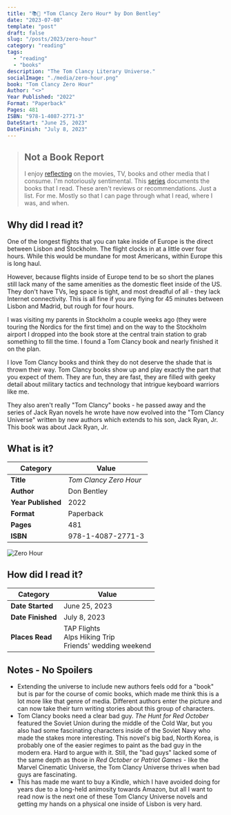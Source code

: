 ```yaml
---
title: "📚🚁 *Tom Clancy Zero Hour* by Don Bentley"
date: "2023-07-08"
template: "post"
draft: false
slug: "/posts/2023/zero-hour"
category: "reading"
tags:
  - "reading"
  - "books"
description: "The Tom Clancy Literary Universe."
socialImage: "./media/zero-hour.png"
book: "Tom Clancy Zero Hour"
Author: "<>"
Year Published: "2022"
Format: "Paperback"
Pages: 481
ISBN: "978-1-4087-2771-3"
DateStart: "June 25, 2023"
DateFinish: "July 8, 2023"
---
```


> ## Not a Book Report
> I enjoy [reflecting](https://blog.samrhea.com/posts/2019/analyze-media-habits) on the movies, TV, books and other media that I consume. I'm notoriously sentimental. This [series](https://blog.samrhea.com/category/walkthrough) documents the books that I read. These aren't reviews or recommendations. Just a list. For me. Mostly so that I can page through what I read, where I was, and when.

## Why did I read it?
One of the longest flights that you can take inside of Europe is the direct between Lisbon and Stockholm. The flight clocks in at a little over four hours. While this would be mundane for most Americans, within Europe this is long haul.

However, because flights inside of Europe tend to be so short the planes still lack many of the same amenities as the domestic fleet inside of the US. They don't have TVs, leg space is tight, and most dreadful of all - they lack Internet connectivity. This is all fine if you are flying for 45 minutes between Lisbon and Madrid, but rough for four hours.

I was visiting my parents in Stockholm a couple weeks ago (they were touring the Nordics for the first time) and on the way to the Stockholm airport I dropped into the book store at the central train station to grab something to fill the time. I found a Tom Clancy book and nearly finished it on the plan.

I love Tom Clancy books and think they do not deserve the shade that is thrown their way. Tom Clancy books show up and play exactly the part that you expect of them. They are fun, they are fast, they are filled with geeky detail about military tactics and technology that intrigue keyboard warriors like me.

They also aren't really "Tom Clancy" books - he passed away and the series of Jack Ryan novels he wrote have now evolved into the "Tom Clancy Universe" written by new authors which extends to his son, Jack Ryan, Jr. This book was about Jack Ryan, Jr.

## What is it?
|Category|Value|
|---|---|
|**Title**|*Tom Clancy Zero Hour*|
|**Author**|Don Bentley|
|**Year Published**|2022|
|**Format**|Paperback|
|**Pages**|481|
|**ISBN**|978-1-4087-2771-3|

![Zero Hour](./media/zero-hour.png)

## How did I read it?
|Category|Value|
|---|---|
|**Date Started**|June 25, 2023|
|**Date Finished**|July 8, 2023|
|**Places Read**|TAP Flights<br>Alps Hiking Trip<br>Friends' wedding weekend|

## Notes - No Spoilers
* Extending the universe to include new authors feels odd for a "book" but is par for the course of comic books, which made me think this is a lot more like that genre of media. Different authors enter the picture and can now take their turn writing stories about this group of characters.
* Tom Clancy books need a clear bad guy. *The Hunt for Red October* featured the Soviet Union during the middle of the Cold War, but you also had some fascinating characters inside of the Soviet Navy who made the stakes more interesting. This novel's big bad, North Korea, is probably one of the easier regimes to paint as the bad guy in the modern era. Hard to argue with it. Still, the "bad guys" lacked some of the same depth as those in *Red October* or *Patriot Games* - like the Marvel Cinematic Universe, the Tom Clancy Universe thrives when bad guys are fascinating.
* This has made me want to buy a Kindle, which I have avoided doing for years due to a long-held animosity towards Amazon, but all I want to read now is the next one of these Tom Clancy Universe novels and getting my hands on a physical one inside of Lisbon is very hard.